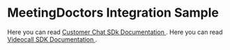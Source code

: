 # MeetingDoctors Integration Sample


Here you can read [ Customer Chat SDk Documentation ](https://meetingdoctors.atlassian.net/wiki/external/871858184/NWU2YWM5ZTU0MTkyNDg5NzhkZWNiYzA3ZjhlY2MxMzA?atlOrigin=eyJpIjoiNDdiYWZlNTIxYzA3NDMyOWIxNTQ2YzQ4M2JjODgzYjMiLCJwIjoiYyJ9).
Here you can read [ Videocall SDK Documentation ](https://meetingdoctors.atlassian.net/wiki/external/871694355/MGRhYTBmYjRhYzE3NDcyZTliNzJjZDVkOGVkOTVkMzE?atlOrigin=eyJpIjoiYjQyN2NmNjU2NDE1NDY0ZWIzZjdiZTU1YjljM2Y0ZjYiLCJwIjoiYyJ9).
